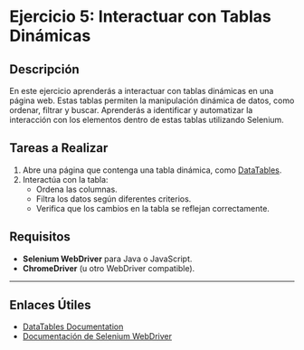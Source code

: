 # **Ejercicio 5: Interactuar con Tablas Dinámicas**

## **Descripción**

En este ejercicio aprenderás a interactuar con tablas dinámicas en una página web. Estas tablas permiten la manipulación dinámica de datos, como ordenar, filtrar y buscar. Aprenderás a identificar y automatizar la interacción con los elementos dentro de estas tablas utilizando Selenium.

## **Tareas a Realizar**

1. Abre una página que contenga una tabla dinámica, como [DataTables](https://datatables.net/).
2. Interactúa con la tabla:
   - Ordena las columnas.
   - Filtra los datos según diferentes criterios.
   - Verifica que los cambios en la tabla se reflejan correctamente.

## **Requisitos**

- **Selenium WebDriver** para Java o JavaScript.
- **ChromeDriver** (u otro WebDriver compatible).

---

## **Enlaces Útiles**

- [DataTables Documentation](https://datatables.net/)
- [Documentación de Selenium WebDriver](https://www.selenium.dev/documentation/)
